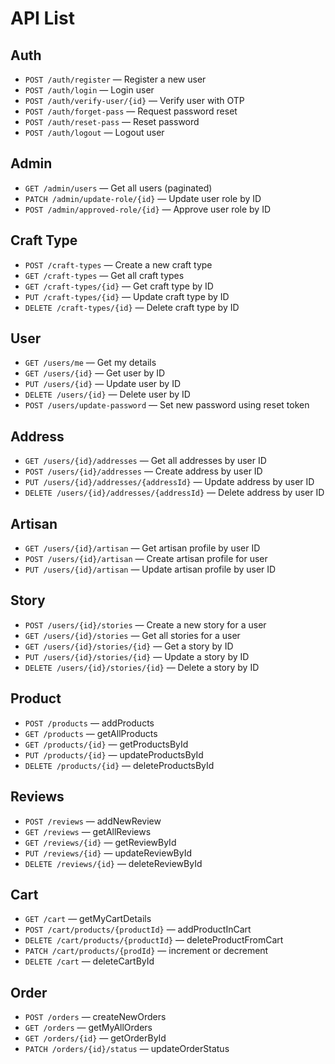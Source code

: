 # API List

## Auth

- `POST /auth/register` — Register a new user
- `POST /auth/login` — Login user
- `POST /auth/verify-user/{id}` — Verify user with OTP
- `POST /auth/forget-pass` — Request password reset
- `POST /auth/reset-pass` — Reset password
- `POST /auth/logout` — Logout user

## Admin

- `GET /admin/users` — Get all users (paginated)
- `PATCH /admin/update-role/{id}` — Update user role by ID
- `POST /admin/approved-role/{id}` — Approve user role by ID

## Craft Type

- `POST /craft-types` — Create a new craft type
- `GET /craft-types` — Get all craft types
- `GET /craft-types/{id}` — Get craft type by ID
- `PUT /craft-types/{id}` — Update craft type by ID
- `DELETE /craft-types/{id}` — Delete craft type by ID

## User

- `GET /users/me` — Get my details
- `GET /users/{id}` — Get user by ID
- `PUT /users/{id}` — Update user by ID
- `DELETE /users/{id}` — Delete user by ID
- `POST /users/update-password` — Set new password using reset token

## Address

- `GET /users/{id}/addresses` — Get all addresses by user ID
- `POST /users/{id}/addresses` — Create address by user ID
- `PUT /users/{id}/addresses/{addressId}` — Update address by user ID
- `DELETE /users/{id}/addresses/{addressId}` — Delete address by user ID

## Artisan

- `GET /users/{id}/artisan` — Get artisan profile by user ID
- `POST /users/{id}/artisan` — Create artisan profile for user
- `PUT /users/{id}/artisan` — Update artisan profile by user ID

## Story

- `POST /users/{id}/stories` — Create a new story for a user
- `GET /users/{id}/stories` — Get all stories for a user
- `GET /users/{id}/stories/{id}` — Get a story by ID
- `PUT /users/{id}/stories/{id}` — Update a story by ID
- `DELETE /users/{id}/stories/{id}` — Delete a story by ID

## Product

- `POST /products` — addProducts
- `GET /products` — getAllProducts
- `GET /products/{id}` — getProductsById
- `PUT /products/{id}` — updateProductsById
- `DELETE /products/{id}` — deleteProductsById

## Reviews

- `POST /reviews` — addNewReview
- `GET /reviews` — getAllReviews
- `GET /reviews/{id}` — getReviewById
- `PUT /reviews/{id}` — updateReviewById
- `DELETE /reviews/{id}` — deleteReviewById

## Cart

- `GET /cart` — getMyCartDetails
- `POST /cart/products/{productId}` — addProductInCart
- `DELETE /cart/products/{productId}` — deleteProductFromCart
- `PATCH /cart/products/{prodId}` — increment or decrement
- `DELETE /cart` — deleteCartById

## Order

- `POST /orders` — createNewOrders
- `GET /orders` — getMyAllOrders
- `GET /orders/{id}` — getOrderById
- `PATCH /orders/{id}/status` — updateOrderStatus
